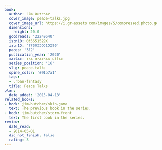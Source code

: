 ```yaml
---
book:
  author: Jim Butcher
  cover_image: peace-talks.jpg
  cover_image_url: https://i.gr-assets.com/images/S/compressed.photo.goodreads.com/books/1585062885l/22249640._SX98_.jpg
  dimensions:
    height: 20.0
  goodreads: '22249640'
  isbn10: 035651529X
  isbn13: '9780356515298'
  pages: '352'
  publication_year: '2020'
  series: The Dresden Files
  series_position: '16'
  slug: peace-talks
  spine_color: '#91b7a1'
  tags:
  - urban-fantasy
  title: Peace Talks
plan:
  date_added: '2015-04-13'
related_books:
- book: jim-butcher/skin-game
  text: The previous book in the series.
- book: jim-butcher/storm-front
  text: The first book in the series.
review:
  date_read:
  - 2014-05-01
  did_not_finish: false
  rating: 3
---
```

